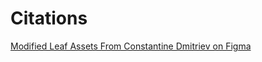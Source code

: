 # Citations 
[Modified Leaf Assets From Constantine Dmitriev on Figma](https://www.figma.com/community/file/1186232552083953949/leafs-pattern)